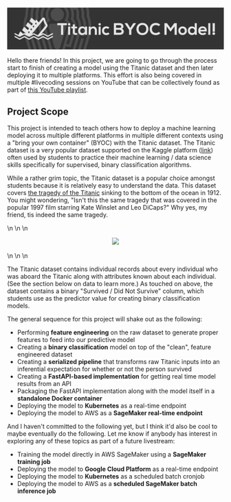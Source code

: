 ![](docs/images/github-banner.png)

Hello there friends! In this project, we are going to go through the process start to finish of creating a model using the Titanic dataset and then later deploying it to multiple platforms. This effort is also being covered in multiple #livecoding sessions on YouTube that can be collectively found as part of [this YouTube playlist](https://youtube.com/playlist?list=PLNBQNFhVrlVSAi9jIm6K5dWhcD1L372_G).



## Project Scope
This project is intended to teach others how to deploy a machine learning model across multiple different platforms in multiple different contexts using a "bring your own container" (BYOC) with the Titanic dataset. The Titanic dataset is a very popular dataset supported on the Kaggle platform ([link](https://www.kaggle.com/c/titanic)) often used by students to practice their machine learning / data science skills specifically for supervised, binary classification algorithms.

While a rather grim topic, the Titanic dataset is a popular choice amongst students because it is relatively easy to understand the data. This dataset covers [the tragedy of the Titanic](https://en.wikipedia.org/wiki/Titanic) sinking to the bottom of the ocean in 1912. You might wondering, "Isn't this the same tragedy that was covered in the popular 1997 film starring Kate Winslet and Leo DiCaps?" Why yes, my friend, tis indeed the same tragedy.

\n
\n
\n
<p align="center">
<img src="https://media.giphy.com/media/XOY5y7YXjTD7q/giphy.gif">
</p>
\n
\n
\n

The Titanic dataset contains individual records about every individual who was aboard the Titanic along with attributes known about each individual. (See the section below on data to learn more.) As touched on above, the dataset contains a binary "Survived / Did Not Survive" column, which students use as the predictor value for creating binary classification models.

The general sequence for this project will shake out as the following:

- Performing **feature engineering** on the raw dataset to generate proper features to feed into our predictive model
- Creating a **binary classification** model on top of the "clean", feature engineered dataset
- Creating a **serialized pipeline** that transforms raw Titanic inputs into an inferential expectation for whether or not the person survived
- Creating a **FastAPI-based implementation** for getting real time model results from an API
- Packaging the FastAPI implementation along with the model itself in a **standalone Docker container**
- Deploying the model to **Kubernetes** as a real-time endpoint
- Deploying the model to AWS as a **SageMaker real-time endpoint**

And I haven't committed to the following yet, but I think it'd also be cool to maybe eventually do the following. Let me know if anybody has interest in exploring any of these topics as part of a future livestream:

- Training the model directly in AWS SageMaker using a **SageMaker training job**
- Deploying the model to **Google Cloud Platform** as a real-time endpoint
- Deploying the model to **Kubernetes** as a scheduled batch cronjob
- Deploying the model to AWS as a **scheduled SageMaker batch inference job**
